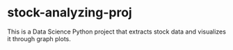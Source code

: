 # stock-analyzing-proj
This is a Data Science Python project that extracts stock data and visualizes it through graph plots.
